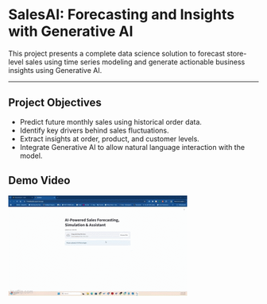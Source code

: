 # SalesAI: Forecasting and Insights with Generative AI

This project presents a complete data science solution to forecast store-level sales using time series modeling and generate actionable business insights using Generative AI. 

---

## Project Objectives

- Predict future monthly sales using historical order data.
- Identify key drivers behind sales fluctuations.
- Extract insights at order, product, and customer levels.
- Integrate Generative AI to allow natural language interaction with the model.

## Demo Video

![Demo](MoovAI.gif)
